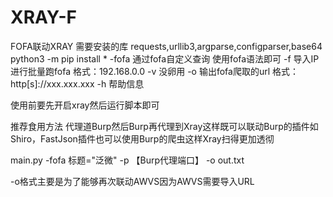 # XRAY-F
FOFA联动XRAY
需要安装的库 requests,urllib3,argparse,configparser,base64
python3 -m pip install *
-fofa 通过fofa自定义查询 使用fofa语法即可
-f 导入IP进行批量跑fofa 格式：192.168.0.0
-v 没卵用
-o 输出fofa爬取的url 格式：http[s]://xxx.xxx.xxx
-h 帮助信息


使用前要先开启xray然后运行脚本即可


推荐食用方法
代理道Burp然后Burp再代理到Xray这样既可以联动Burp的插件如Shiro，FastJson插件也可以使用Burp的爬虫这样Xray扫得更加透彻

main.py -fofa 标题="泛微" -p 【Burp代理端口】 -o out.txt


-o格式主要是为了能够再次联动AWVS因为AWVS需要导入URL
